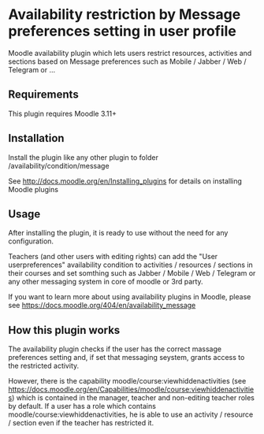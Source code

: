 Availability restriction by Message preferences setting in user profile
========================

Moodle availability plugin which lets users restrict resources, activities and sections based on Message preferences such as Mobile / Jabber / Web / Telegram or ...


Requirements
------------

This plugin requires Moodle 3.11+

Installation
------------

Install the plugin like any other plugin to folder
/availability/condition/message

See http://docs.moodle.org/en/Installing_plugins for details on installing Moodle plugins


Usage
----------------

After installing the plugin, it is ready to use without the need for any configuration.

Teachers (and other users with editing rights) can add the "User userpreferences" availability condition to activities / resources / sections in their courses and set somthing such as Jabber / Mobile / Web / Telegram or any other messaging system in core of moodle or 3rd party.

If you want to learn more about using availability plugins in Moodle, please see https://docs.moodle.org/404/en/availability_message

How this plugin works
--------------------------------

The availability plugin checks if the user has the correct massage preferences setting and, if set that messaging seystem, grants access to the restricted activity.

However, there is the capability moodle/course:viewhiddenactivities (see https://docs.moodle.org/en/Capabilities/moodle/course:viewhiddenactivities) which is contained in the manager, teacher and non-editing teacher roles by default. If a user has a role which contains moodle/course:viewhiddenactivities, he is able to use an activity / resource / section even if the teacher has restricted it.

